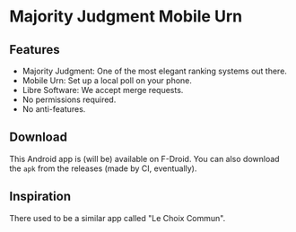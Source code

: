 # Majority Judgment Mobile Urn

## Features

- Majority Judgment: One of the most elegant ranking systems out there.
- Mobile Urn: Set up a local poll on your phone.
- Libre Software: We accept merge requests.
- No permissions required.
- No anti-features.


## Download

This Android app is (will be) available on F-Droid.
You can also download the `apk` from the releases (made by CI, eventually).


## Inspiration

There used to be a similar app called "Le Choix Commun".
